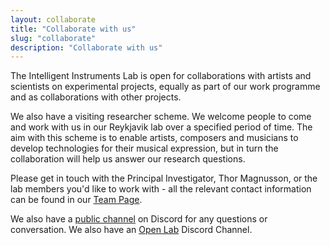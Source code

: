 ```yaml
---
layout: collaborate
title: "Collaborate with us"
slug: "collaborate"
description: "Collaborate with us"
---
```


The Intelligent Instruments Lab is open for collaborations with artists and scientists on experimental projects, equally as part of our work programme and as collaborations with other projects. 

We also have a visiting researcher scheme. We welcome people to come and work with us in our Reykjavik lab over a specified period of time. The aim with this scheme is to enable artists, composers and musicians to develop technologies for their musical expression, but in turn the collaboration will help us answer our research questions. 

Please get in touch with the Principal Investigator, Thor Magnusson, or the lab members you'd like to work with - all the relevant contact information can be found in our <a href="/team">Team Page</a>.

We also have a <a href="https://discord.gg/Z5HZ5quk">public channel</a> on Discord for any questions or conversation. We also have an <a href="https://discord.gg/UTFPmHgA">Open Lab</a> Discord Channel. 
